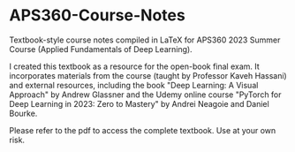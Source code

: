 # APS360-Course-Notes
Textbook-style course notes compiled in LaTeX for APS360 2023 Summer Course (Applied Fundamentals of Deep Learning).

I created this textbook as a resource for the open-book final exam. It incorporates materials from the course (taught by Professor Kaveh Hassani) and external resources, including the book "Deep Learning: A Visual Approach" by Andrew Glassner and the Udemy online course "PyTorch for Deep Learning in 2023: Zero to Mastery" by Andrei Neagoie and Daniel Bourke.

Please refer to the pdf to access the complete textbook. Use at your own risk.
